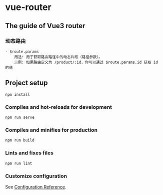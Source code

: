 # vue-router

## The guide of Vue3 router
### 动态路由
    - $route.params
        用途: 用于获取路由路径中的动态片段（路径参数）。
        示例: 如果路由定义为 /product/:id，你可以通过 $route.params.id 获取 id 的值

## Project setup
```
npm install
```

### Compiles and hot-reloads for development
```
npm run serve
```

### Compiles and minifies for production
```
npm run build
```

### Lints and fixes files
```
npm run lint
```

### Customize configuration
See [Configuration Reference](https://cli.vuejs.org/config/).
